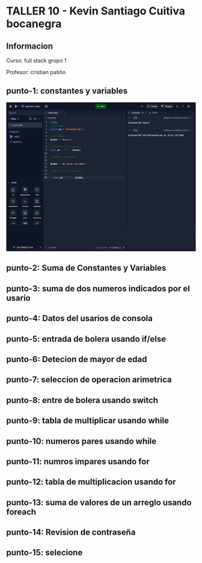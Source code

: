 <H1>TALLER 10 - Kevin Santiago Cuitiva bocanegra</H1>

<h2>Informacion</h2>
<p>Curso: full stack grupo 1</p>
<p>Profesor: cristian patiño</p>

<h2>punto-1: constantes y variables</h2>

 <img src="./public/images/punto-1.png" alt="punto-1"></img>

<h2>punto-2: Suma de Constantes y Variables</h2>



<h2>punto-3: suma de dos numeros indicados por el usario</h2>

<a href="./public/images/punto-3.png"></a>

<h2>punto-4: Datos del usarios de consola</h2>

<a href="./public/images/punto-4.png"></a>

<h2>punto-5: entrada de bolera usando if/else</h2>

<a href="./public/images/punto-5.png"></a>

<h2>punto-6: Detecion de mayor de edad</h2>

<a href="./public/images/punto-6.png"></a>

<h2>punto-7: seleccion de operacion arimetrica</h2>

<a href="./public/images/punto-7.png"></a>

<h2>punto-8: entre de bolera usando switch</h2>

<a href="./public/images/punto-8.png"></a>

<h2>punto-9: tabla de multiplicar usando while</h2>

<a href="./public/images/punto-9.png"></a>

<h2>punto-10: numeros pares usando while</h2>

<a href="./public/images/punto-10.png"></a>

<h2>punto-11: numros impares usando for</h2>

<a href="./public/images/punto-11.png"></a>

<h2>punto-12: tabla de multiplicacion usando for</h2>

<a href="./public/images/punto-12.png"></a>

<h2>punto-13: suma de valores de un arreglo usando foreach</h2>

<a href="./public/images/punto-13.png"></a>

<h2>punto-14: Revision de contraseña</h2>

<a href="./public/images/punto-14.png"></a>
<a href="./public/images/punto-14.1.png"></a>

<h2>punto-15: selecione </h2>

<a href="./public/images/punto-15.png"></a>
<a href="./public/images/punto-15.1.png"></a>